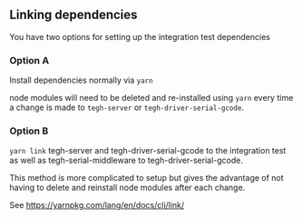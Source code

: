 ## Linking dependencies

You have two options for setting up the integration test dependencies

### Option A
Install dependencies normally via `yarn`

node modules will need to be deleted and re-installed using `yarn` every time a change is made to `tegh-server` or `tegh-driver-serial-gcode`.

### Option B
`yarn link` tegh-server and tegh-driver-serial-gcode to the integration test as well as tegh-serial-middleware to tegh-driver-serial-gcode.

This method is more complicated to setup but gives the advantage of not having to delete and reinstall node modules after each change.

See https://yarnpkg.com/lang/en/docs/cli/link/
